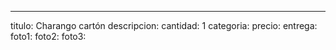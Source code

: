 ---
titulo: Charango cartón
descripcion: 
cantidad: 1
categoria: 
precio: 
entrega: 
foto1: 
foto2: 
foto3: 

